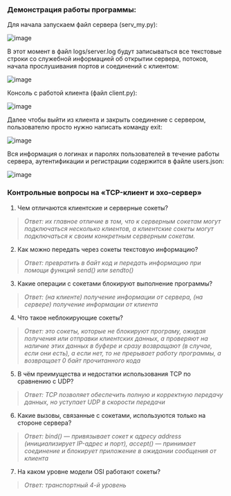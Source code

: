 ### Демонстрация работы программы:

Для начала запускаем файл сервера (serv_my.py):

![image](https://user-images.githubusercontent.com/71630161/141157347-543a8d6c-edc4-4b82-b674-b6e22524265e.png)

В этот момент в файл logs/server.log будут записываться все текстовые строки со служебной информацией об открытии сервера, потоков, начала прослушивания портов и соединений с клиентом:

![image](https://user-images.githubusercontent.com/71630161/141157873-d7bdbea1-6ebb-4d10-94dd-8df6d5f1a7c6.png)

Консоль с работой клиента (файл client.py):

![image](https://user-images.githubusercontent.com/71630161/141156783-f085c6a4-9059-4ff7-943d-853e66a723f5.png)

Далее чтобы выйти из клиента и закрыть соединение с сервером, пользователю просто нужно написать команду exit:

![image](https://user-images.githubusercontent.com/71630161/141158169-6c9b7f53-2b96-44b2-b454-40edfceb96fd.png)

Вся информация о логинах и паролях пользователей в течение работы сервера, аутентификации и регистрации содержится в файле users.json:

![image](https://user-images.githubusercontent.com/71630161/141159368-77d993d9-cb5e-44b4-82d0-b01c8e3e3c94.png)


### Контрольные вопросы на «TCP-клиент и эхо-сервер»
1. Чем отличаются клиентские и серверные сокеты?
>*Ответ: их главное отличие в том, что к серверным сокетам могут подключаться несколько клиентов, а клиентские сокеты могут подключаться к своим конкретным серверным сокетам.*
2. Как можно передать через сокеты текстовую информацию?
>*Ответ: превратить в байт код и передать информацию при помощи функций send() или sendto()*
3. Какие операции с сокетами блокируют выполнение программы?
>*Ответ: (на клиенте) получение информации от сервера, (на сервере) получение информации от клиента*
4. Что такое неблокирующие сокеты?
>*Ответ: это сокеты, которые не блокируют програму, ожидая получения или отправки клиентских данных,
а проверяют на наличие этих данных в буфере и сразу возвращают (в случае, если они есть), а если нет, то не прерывает работу программы, а возвращает 0 байт прочитанного кода*
5. В чём преимущества и недостатки использования TCP по сравнению с UDP?
>*Ответ: TCP позволяет обеспечить полную и корректную передачу данных, но уступает UDP в скорости передачи*
6. Какие вызовы, связанные с сокетами, используются только на стороне сервера?
>*Ответ: bind() — привязывает сокет к адресу address (инициализирует IP-адрес и порт),
> accept() — принимает соединение и блокирует приложение в ожидании сообщения от клиента*
7. На каком уровне модели OSI работают сокеты?
>*Ответ: транспортный 4-й уровень*
